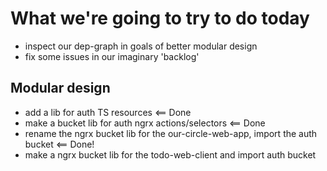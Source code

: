 # What we're going to try to do today

+ inspect our dep-graph in goals of better modular design
+ fix some issues in our imaginary 'backlog'

## Modular design

+ add a lib for auth TS resources <== Done
+ make a bucket lib for auth ngrx actions/selectors <== Done
+ rename the ngrx bucket lib for the our-circle-web-app, import the auth bucket <== Done!
+ make a ngrx bucket lib for the todo-web-client and import auth bucket
